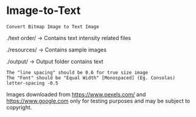 # Image-to-Text

 `Convert Bitmap Image to Text Image`

 ./text order/  -> Contains text intensity related files

 ./resources/  ->  Contains sample images

 ./output/   -> Output folder contains text

``` 
The "line spacing" should be 0.6 for true size image
The "Font" should be "Equal Width" [Monospaced] (Eg. Consolas)
letter-spacing -0.5
``` 

Images downloaded from <https://www.pexels.com/> and <https://www.google.com> only for testing purposes and may be subject to copyright.
